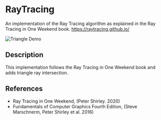# RayTracing
An implementation of the Ray Tracing algorithm as explained in the Ray Tracing in One Weekend book.
https://raytracing.github.io/

![Triangle Demo](https://user-images.githubusercontent.com/41773320/152881660-2967f354-9430-4f10-bf17-25b13de644dc.png)


## Description
This implementation follows the Ray Tracing in One Weekend book and adds triangle ray intersection.

## References
<ul>
<li>Ray Tracing in One Weekend, (Peter Shirley. 2020)</li>
<li>Fundamentals of Computer Graphics Fourth Edition, (Steve Marschnerm, Peter Shirley et al. 2016)</li>
</ul>

